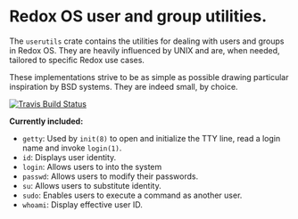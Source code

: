 # Redox OS user and group utilities.

The `userutils` crate contains the utilities for dealing with users and groups in Redox OS.
They are heavily influenced by UNIX and are, when needed, tailored to specific Redox use cases.

These implementations strive to be as simple as possible drawing particular
inspiration by BSD systems. They are indeed small, by choice.

[![Travis Build Status](https://travis-ci.org/redox-os/userutils.svg?branch=master)](https://travis-ci.org/redox-os/userutils)

**Currently included:**

- `getty`: Used by `init(8)` to open and initialize the TTY line, read a login name and invoke `login(1)`.
- `id`: Displays user identity.
- `login`: Allows users to into the system
- `passwd`: Allows users to modify their passwords.
- `su`: Allows users to substitute identity.
- `sudo`: Enables users to execute a command as another user.
- `whoami`: Display effective user ID.